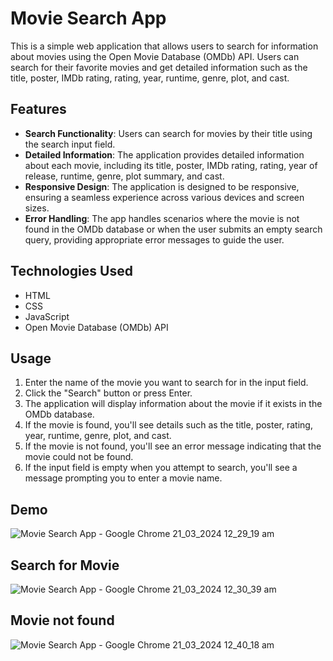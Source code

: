 # Movie Search App

This is a simple web application that allows users to search for information about movies using the Open Movie Database (OMDb) API. Users can search for their favorite movies and get detailed information such as the title, poster, IMDb rating, rating, year, runtime, genre, plot, and cast.

## Features

- **Search Functionality**: Users can search for movies by their title using the search input field.
- **Detailed Information**: The application provides detailed information about each movie, including its title, poster, IMDb rating, rating, year of release, runtime, genre, plot summary, and cast.
- **Responsive Design**: The application is designed to be responsive, ensuring a seamless experience across various devices and screen sizes.
- **Error Handling**: The app handles scenarios where the movie is not found in the OMDb database or when the user submits an empty search query, providing appropriate error messages to guide the user.

## Technologies Used

- HTML
- CSS
- JavaScript
- Open Movie Database (OMDb) API

## Usage

1. Enter the name of the movie you want to search for in the input field.
2. Click the "Search" button or press Enter.
3. The application will display information about the movie if it exists in the OMDb database.
4. If the movie is found, you'll see details such as the title, poster, rating, year, runtime, genre, plot, and cast.
5. If the movie is not found, you'll see an error message indicating that the movie could not be found.
6. If the input field is empty when you attempt to search, you'll see a message prompting you to enter a movie name.

## Demo

![Movie Search App - Google Chrome 21_03_2024 12_29_19 am](https://github.com/Tashfeen-Chohan/JS-MOVIE/assets/147094961/da194179-b1ae-4e7a-950f-8a6cea246d9e)

## Search for Movie

![Movie Search App - Google Chrome 21_03_2024 12_30_39 am](https://github.com/Tashfeen-Chohan/JS-MOVIE/assets/147094961/81aa2cc8-918e-47ba-ba5c-fdebee6761d2)

## Movie not found

![Movie Search App - Google Chrome 21_03_2024 12_40_18 am](https://github.com/Tashfeen-Chohan/JS-MOVIE/assets/147094961/4df1d56d-cce3-4f10-a9e0-22e60385382a)


